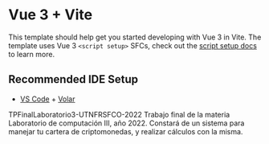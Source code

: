 # Vue 3 + Vite

This template should help get you started developing with Vue 3 in Vite. The template uses Vue 3 `<script setup>` SFCs, check out the [script setup docs](https://v3.vuejs.org/api/sfc-script-setup.html#sfc-script-setup) to learn more.

## Recommended IDE Setup

- [VS Code](https://code.visualstudio.com/) + [Volar](https://marketplace.visualstudio.com/items?itemName=Vue.volar)

TPFinalLaboratorio3-UTNFRSFCO-2022
Trabajo final de la materia Laboratorio de computación III, año 2022. Constará de un sistema para manejar tu cartera de criptomonedas, y realizar cálculos con la misma.
